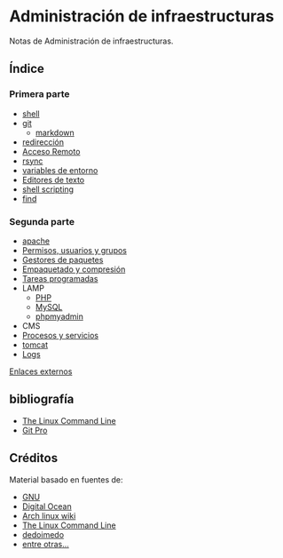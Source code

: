 # Administración de infraestructuras

Notas de Administración de infraestructuras.

## Índice

### Primera parte

- [shell](secciones/shell.md)
- [git](secciones/git.md)
  - [markdown](secciones/markdown.md)
- [redirección](secciones/redireccion.md)
- [Acceso Remoto](secciones/acceso_remoto.md)
- [rsync](secciones/rsync.md)
- [variables de entorno](secciones/variables_de_entorno.md)
- [Editores de texto](secciones/editores_de_texto.md)
- [shell scripting](secciones/shell-scripting.md)
- [find](secciones/busquedas.md)

### Segunda parte

- [apache](secciones/apache.md)
- [Permisos, usuarios y grupos](secciones/permisos_usuarios_y_grupos.md)
- [Gestores de paquetes](secciones/gestores_de_paquetes.md)
- [Empaquetado y compresión](secciones/compresion.md)
- [Tareas programadas](secciones/tareas_programadas.md)
- LAMP
  - [PHP](secciones/php.md)
  - [MySQL](secciones/mysql.md)
  - [phpmyadmin](secciones/phpmyadmin.md)
- CMS
- [Procesos y servicios](secciones/procesos_y_servicios.md)
- [tomcat](secciones/tomcat.md)
- [Logs](#segunda_parte)

[Enlaces externos](docs/enlaces.md)

## bibliografía

- [The Linux Command Line](http://linuxcommand.org/tlcl.php)
- [Git Pro](https://git-scm.com/book/en/v2)

## Créditos

Material basado en fuentes de:

- [GNU](https://www.gnu.org/)
- [Digital Ocean](https://www.digitalocean.com)
- [Arch linux wiki](https://wiki.archlinux.org)
- [The Linux Command Line](http://linuxcommand.org/tlcl.php)
- [dedoimedo](https://www.dedoimedo.com/computers/remote-windows-linux.html)
- [entre otras...](docs/enlaces.md)
